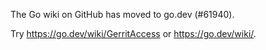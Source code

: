 The Go wiki on GitHub has moved to go.dev (#61940).

Try <https://go.dev/wiki/GerritAccess> or <https://go.dev/wiki/>.

